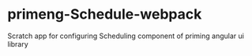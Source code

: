 # primeng-Schedule-webpack
Scratch app for configuring Scheduling component of priming angular ui library

